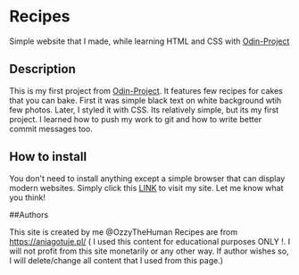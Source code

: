 # Recipes

Simple website that I made, while learning HTML and CSS with [Odin-Project](https://www.theodinproject.com/about)

## Description

This is my first project from [Odin-Project](https://www.theodinproject.com/about). It features few recipes for cakes that you can bake. First it was simple black text on white background wtih few photos.
Later, I styled it with CSS. Its relatively simple, but its my first project. I learned how to push my work to git and how to write better commit messages too.

## How to install

You don't need to install anything except a simple browser that can display modern websites. Simply click this [LINK](https://ozzythehuman.github.io/odin-recipes/) to visit my site. Let me know what you think!

##Authors 

This site is created by me @OzzyTheHuman
Recipes are from https://aniagotuje.pl/ ( I used this content for educational purposes ONLY !. I will not profit from this site monetarily or any other way. If author wishes so, I will delete/change all content that I used from this page.)







